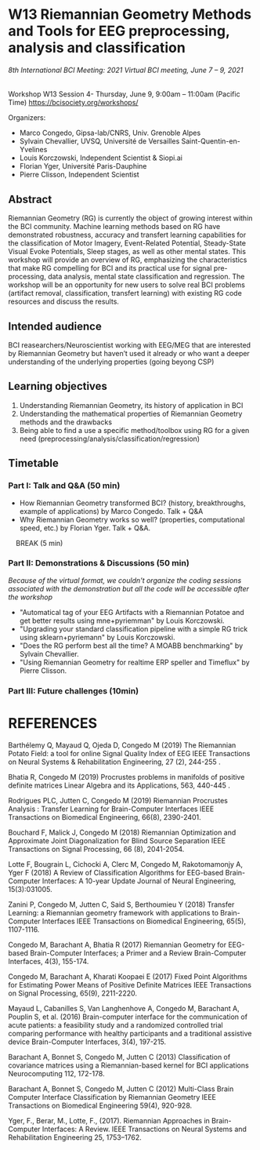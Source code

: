 # W13 Riemannian Geometry Methods and Tools for EEG preprocessing, analysis and classification

###### 8th International BCI Meeting: 2021 Virtual BCI meeting, June 7 – 9, 2021

Workshop W13 Session 4- Thursday, June 9, 9:00am – 11:00am (Pacific Time)
https://bcisociety.org/workshops/

Organizers:

- Marco Congedo, Gipsa-lab/CNRS, Univ. Grenoble Alpes
- Sylvain Chevallier, UVSQ, Université de Versailles Saint-Quentin-en-Yvelines
- Louis Korczowski, Independent Scientist & Siopi.ai
- Florian Yger, Université Paris-Dauphine
- Pierre Clisson, Independent Scientist


## Abstract
Riemannian Geometry (RG) is currently the object of growing interest within the BCI community. 
Machine learning methods based on RG have demonstrated robustness, accuracy and transfert learning capabilities for the classification of Motor Imagery, Event-Related Potential, Steady-State Visual Evoke Potentials, Sleep stages, as well as other mental states. 
This workshop will provide an overview of RG, emphasizing the characteristics that make RG compelling for BCI and its practical use for signal pre-processing, data analysis, mental state classification and regression. 
The workshop will be an opportunity for new users to solve real BCI problems (artifact removal, classification, transfert learning) with existing RG code resources and discuss the results.

## Intended audience
BCI reasearchers/Neuroscientist working with EEG/MEG that are interested by Riemannian Geometry but haven’t used it already or who want a deeper understanding of the underlying properties (going beyong CSP)

## Learning objectives
1. Understanding Riemannian Geometry, its history of application in BCI
2. Understanding the mathematical properties of Riemannian Geometry methods and the drawbacks
3. Being able to find a use a specific method/toolbox using RG for a given need (preprocessing/analysis/classification/regression)

## Timetable

### Part I: Talk and Q&A (50 min)
- How Riemannian Geometry transformed BCI? (history, breakthroughs, example of applications) by Marco Congedo. Talk + Q&A
- Why Riemannian Geometry works so well? (properties, computational speed, etc.) by Florian Yger. Talk + Q&A.

    BREAK (5 min)

### Part II: Demonstrations & Discussions (50 min)
*Because of the virtual format, we couldn't organize the coding sessions associated with the demonstration but all the code will be accessible after the workshop*

- "Automatical tag of your EEG Artifacts with a Riemannian Potatoe and get better results using mne+pyriemman" by Louis Korczowski.
- "Upgrading your standard classification pipeline with a simple RG trick using sklearn+pyriemann" by Louis Korczowski.
- "Does the RG perform best all the time? A MOABB benchmarking" by Sylvain Chevallier.
- "Using Riemannian Geometry for realtime ERP speller and Timeflux" by Pierre Clisson.

### Part III: Future challenges (10min)


# REFERENCES

Barthélemy Q, Mayaud Q, Ojeda D, Congedo M (2019)
The Riemannian Potato Field: a tool for online Signal Quality Index of EEG
IEEE Transactions on Neural Systems & Rehabilitation Engineering, 27 (2), 244-255 .

Bhatia R, Congedo M (2019)
Procrustes problems in manifolds of positive definite matrices
Linear Algebra and its Applications, 563, 440-445 .

Rodrigues PLC, Jutten C, Congedo M (2019)
Riemannian Procrustes Analysis : Transfer Learning for Brain-Computer Interfaces
IEEE Transactions on Biomedical Engineering, 66(8), 2390-2401.

Bouchard F, Malick J, Congedo M (2018)
Riemannian Optimization and Approximate Joint Diagonalization for Blind Source Separation
IEEE Transactions on Signal Processing, 66 (8), 2041-2054.

Lotte F, Bougrain L, Cichocki A, Clerc M, Congedo M, Rakotomamonjy A, Yger F (2018)
A Review of Classification Algorithms for EEG-based Brain-Computer Interfaces: A 10-year Update
Journal of Neural Engineering, 15(3):031005.

Zanini P, Congedo M, Jutten C, Said S, Berthoumieu Y (2018)
Transfer Learning: a Riemannian geometry framework with applications to Brain-Computer Interfaces
IEEE Transactions on Biomedical Engineering, 65(5), 1107-1116.

Congedo M, Barachant A, Bhatia R (2017)
Riemannian Geometry for EEG-based Brain-Computer Interfaces; a Primer and a Review
Brain-Computer Interfaces, 4(3), 155-174.

Congedo M, Barachant A, Kharati Koopaei E (2017)
Fixed Point Algorithms for Estimating Power Means of Positive Definite Matrices
IEEE Transactions on Signal Processing, 65(9), 2211-2220.

Mayaud L, Cabanilles S, Van Langhenhove A, Congedo M, Barachant A, Pouplin S, et al. (2016)
Brain-computer interface for the communication of acute patients: a feasibility study and a randomized controlled trial comparing performance with healthy participants and a traditional assistive device
Brain-Computer Interfaces, 3(4), 197-215.

Barachant A, Bonnet S, Congedo M, Jutten C (2013)
Classification of covariance matrices using a Riemannian-based kernel for BCI applications
Neurocomputing 112, 172-178.

Barachant A, Bonnet S, Congedo M, Jutten C (2012)
Multi-Class Brain Computer Interface Classification by Riemannian Geometry
IEEE Transactions on Biomedical Engineering 59(4), 920-928.

Yger, F., Berar, M., Lotte, F., (2017).
Riemannian Approaches in Brain-Computer Interfaces: A Review.
IEEE Transactions on Neural Systems and Rehabilitation Engineering 25, 1753–1762. 